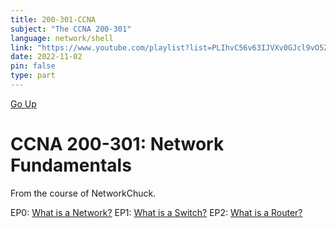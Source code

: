 ```yaml
---
title: 200-301-CCNA
subject: "The CCNA 200-301"
language: network/shell
link: "https://www.youtube.com/playlist?list=PLIhvC56v63IJVXv0GJcl9vO5Z6znCVb1P"
date: 2022-11-02
pin: false
type: part
---
```

[Go Up](network.md)
# CCNA 200-301: Network Fundamentals

From the course of NetworkChuck.

EP0: [What is a Network?](network-def.md)
EP1: [What is a Switch?](switch.md)
EP2: [What is a Router?](router.md)
